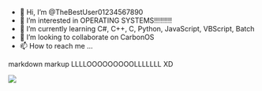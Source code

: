 - 👋 Hi, I’m @TheBestUser01234567890
- 👀 I’m interested in OPERATING SYSTEMS!!!!!!!!!
- 🌱 I’m currently learning C#, C++, C, Python, JavaScript, VBScript, Batch
- 💞️ I’m looking to collaborate on CarbonOS
- 📫 How to reach me ...

markdown markup LLLLOOOOOOOOOLLLLLLL XD

<!---
TheBestUser01234567890/TheBestUser01234567890 is a ✨ special ✨ repository because its `README.md` (this file) appears on your GitHub profile.
You can click the Preview link to take a look at your changes.
--->

<img src="https://github-readme-stats.vercel.app/api/top-langs/?username=TheBestUser01234567890"/>

